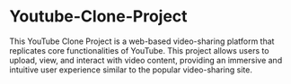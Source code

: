 # Youtube-Clone-Project
This YouTube Clone Project is a web-based video-sharing platform that replicates core functionalities of YouTube. This project allows users to upload, view, and interact with video content, providing an immersive and intuitive user experience similar to the popular video-sharing site.
